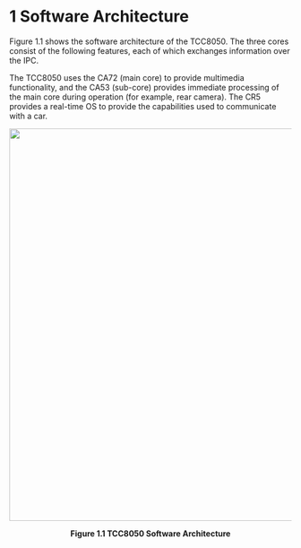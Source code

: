 # 1 Software Architecture

Figure 1.1 shows the software architecture of the TCC8050. The three cores consist of the following features, each of which exchanges information over the IPC.

The TCC8050 uses the CA72 (main core) to provide multimedia functionality, and the CA53 (sub-core) provides immediate processing of the main core during operation (for example, rear camera). The CR5 provides a real-time OS to provide the capabilities used to communicate with a car.

<p align="center">
    <img src="https://github.com/Topst-Dev/Documentation/assets/144076415/b561c6cf-5e8c-43db-b9a0-70dd1c871b62" width="1050" height="700">
</p>
<p align="center"><strong>Figure 1.1 TCC8050 Software Architecture</strong></p>
